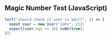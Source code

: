 ## Magic Number Test (JavaScript)

```javascript
test("should check if user is adult", () => {
  const user = new User("John", 25);
  expect(user.age >= 18).toBe(true);
});